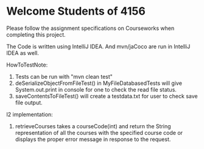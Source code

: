 # Welcome Students of 4156

Please follow the assignment specifications on Courseworks when completing this project.

The Code is written using IntelliJ IDEA. And mvn/jaCoco are run in IntelliJ IDEA as well.

HowToTestNote:
1. Tests can be run with "mvn clean test"
2. deSerializeObjectFromFileTest() in MyFileDatabasedTests will give System.out.print in console for one to check the read file status.
3. saveContentsToFileTest() will create a testdata.txt for user to check save file output.

I2 implementation:

1. retrieveCourses takes a courseCode(int) and return the String representation of all the courses with the specified course code or displays the proper error message in response to the request.